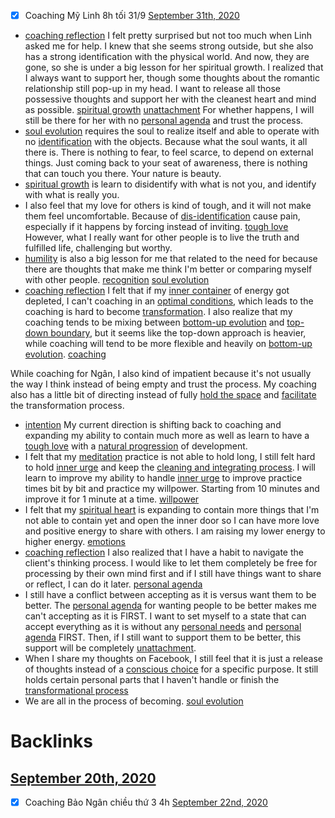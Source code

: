 - [x] Coaching Mỹ Linh 8h tối 31/9 [September 31th, 2020](<September 31th, 2020.md>)
- [coaching reflection](<coaching reflection.md>) I felt pretty surprised but not too much when Linh asked me for help. I knew that she seems strong outside, but she also has a strong identification with the physical world. And now, they are gone, so she is under a big lesson for her spiritual growth. I realized that I always want to support her, though some thoughts about the romantic relationship still pop-up in my head. I want to release all those possessive thoughts and support her with the cleanest heart and mind as possible. [spiritual growth](<spiritual growth.md>) [unattachment](<unattachment.md>) For whether happens, I will still be there for her with no [personal agenda](<personal agenda.md>) and trust the process.
- [soul evolution](<soul evolution.md>) requires the soul to realize itself and able to operate with no [identification](<identification.md>) with the objects. Because what the soul wants, it all there is. There is nothing to fear, to feel scarce, to depend on external things. Just coming back to your seat of awareness, there is nothing that can touch you there. Your nature is beauty.
- [spiritual growth](<spiritual growth.md>) is learn to disidentify with what is not you, and identify with what is really you.
- I also feel that my love for others is kind of tough, and it will not make them feel uncomfortable. Because of [dis-identification](<dis-identification.md>) cause pain, especially if it happens by forcing instead of inviting. [tough love](<tough love.md>) However, what I really want for other people is to live the truth and fulfilled life, challenging but worthy.
- [humility](<humility.md>) is also a big lesson for me that related to the need for because there are thoughts that make me think I'm better or comparing myself with other people. [recognition](<recognition.md>) [soul evolution](<soul evolution.md>)
- [coaching reflection](<coaching reflection.md>) I felt that if my [inner container](<inner container.md>) of energy got depleted, I can't coaching in an [optimal conditions](<optimal conditions.md>), which leads to the coaching is hard to become [transformation](<transformation.md>). I also realize that my coaching tends to be mixing between [bottom-up evolution](<bottom-up evolution.md>) and [top-down boundary](<top-down boundary.md>), but it seems like the top-down approach is heavier, while coaching will tend to be more flexible and heavily on [bottom-up evolution](<bottom-up evolution.md>). [coaching](<coaching.md>)

While coaching for Ngân, I also kind of impatient because it's not usually the way I think instead of being empty and trust the process. My coaching also has a little bit of directing instead of fully [hold the space](<hold the space.md>) and [facilitate](<facilitate.md>) the transformation process.
- [intention](<intention.md>) My current direction is shifting back to coaching and expanding my ability to contain much more as well as learn to have a [tough love](<tough love.md>) with a [natural progression](<natural progression.md>) of development.
- I felt that my [meditation](<meditation.md>) practice is not able to hold long, I still felt hard to hold [inner urge](<inner urge.md>) and keep the [cleaning and integrating process](<cleaning and integrating process.md>). I will learn to improve my ability to handle [inner urge](<inner urge.md>) to improve practice times bit by bit and practice my willpower. Starting from 10 minutes and improve it for 1 minute at a time. [willpower](<willpower.md>)
- I felt that my [spiritual heart](<spiritual heart.md>) is expanding to contain more things that I'm not able to contain yet and open the inner door so I can have more love and positive energy to share with others. I am raising my lower energy to higher energy. [emotions](<emotions.md>)
- [coaching reflection](<coaching reflection.md>) I also realized that I have a habit to navigate the client's thinking process. I would like to let them completely be free for processing by their own mind first and if I still have things want to share or reflect, I can do it later. [personal agenda](<personal agenda.md>) 
- I still have a conflict between accepting as it is versus want them to be better. The [personal agenda](<personal agenda.md>) for wanting people to be better makes me can't accepting as it is FIRST. I want to set myself to a state that can accept everything as it is without any [personal needs](<personal needs.md>) and [personal agenda](<personal agenda.md>) FIRST. Then, if I still want to support them to be better, this support will be completely [unattachment](<unattachment.md>).
- When I share my thoughts on Facebook, I still feel that it is just a release of thoughts instead of a [conscious choice](<conscious choice.md>) for a specific purpose. It still holds certain personal parts that I haven't handle or finish the [transformational process](<transformational process.md>)
- We are all in the process of becoming. [soul evolution](<soul evolution.md>)

# Backlinks
## [September 20th, 2020](<September 20th, 2020.md>)
- [x] Coaching Bảo Ngân chiều thứ 3 4h [September 22nd, 2020](<September 22nd, 2020.md>)


